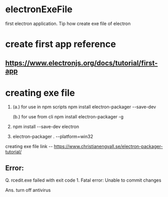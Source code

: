 # electronExeFile
first electron application. Tip how create exe file of electron
# create first app reference
https://www.electronjs.org/docs/tutorial/first-app
----------------------------------------------------------------------------------------------------------

# creating exe file
1. (a.) for use in npm scripts
    npm install electron-packager --save-dev

   (b.) for use from cli
    npm install electron-packager -g
    
2. npm install --save-dev electron

3. electron-packager .  --platform=win32

creating exe file link -- https://www.christianengvall.se/electron-packager-tutorial/

Error: 
------
Q. rcedit.exe failed with exit code 1. Fatal error: Unable to commit changes

Ans. turn off antivirus
